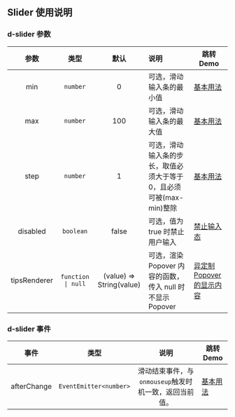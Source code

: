 ## Slider 使用说明

### d-slider 参数

|     参数     |        类型        |           默认           | 说明                                                                | 跳转 Demo                                           |
| :----------: | :----------------: | :----------------------: | :------------------------------------------------------------------ | --------------------------------------------------- |
|     min      |      `number`      |            0             | 可选，滑动输入条的最小值                                            | [基本用法](demo#basic-usage)      |
|     max      |      `number`      |           100            | 可选，滑动输入条的最大值                                            | [基本用法](demo#basic-usage)      |
|     step     |      `number`      |            1             | 可选，滑动输入条的步长，取值必须大于等于 0，且必须可被(max-min)整除 | [基本用法](demo#basic-usage)      |
|   disabled   |     `boolean`      |          false           | 可选，值为 true 时禁止用户输入                                      | [禁止输入态](demo#slider-disabled)  |
| tipsRenderer | `function \| null` | (value) => String(value) | 可选，渲染 Popover 内容的函数，传入 null 时不显示 Popover           | [异定制Popover的显示内容](demo#slider-custom) |

### d-slider 事件

|      事件          |          类型           |                    说明                     | 跳转 Demo                                                    |
| :----------------: | :---------------------: | :-----------------------------------------: | -------------------------------------------------           |
|      afterChange    | `EventEmitter<number>`  | 滑动结束事件，与`onmouseup`触发时机一致，返回当前值。    | [基本用法](demo#basic-usage)            |
